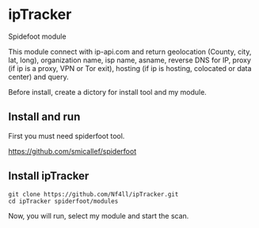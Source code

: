 # ipTracker
Spidefoot module

This module connect with ip-api.com and return geolocation (County, city, lat, long), organization name, isp name, 	asname, reverse DNS for IP, proxy (if ip is a proxy,
VPN or Tor exit), hosting (if ip is hosting, colocated or data center) and query.


Before install, create a dictory for install tool and my module.

## Install and run
First you must need spiderfoot tool. 

https://github.com/smicallef/spiderfoot


## Install ipTracker
```
git clone https://github.com/Nf4ll/ipTracker.git 
cd ipTracker spiderfoot/modules
```

Now, you will run, select my module and start the scan.
